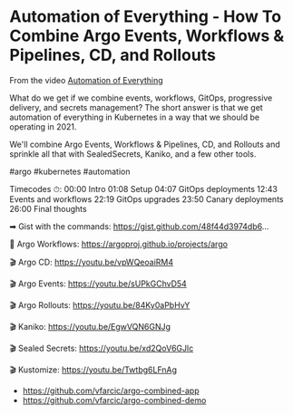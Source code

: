 # Automation of Everything - How To Combine Argo Events, Workflows & Pipelines, CD, and Rollouts

From the video [Automation of Everything](https://www.youtube.com/watch?v=XNXJtxkUKeY&list=PLyicRj904Z9-P2QeEAZDy7fgWlQI4tin5&index=2&t=10s)

What do we get if we combine events, workflows, GitOps, progressive delivery, and secrets management? The short answer is that we get automation of everything in Kubernetes in a way that we should be operating in 2021.

We'll combine Argo Events, Workflows & Pipelines, CD, and Rollouts and sprinkle all that with SealedSecrets, Kaniko, and a few other tools.

#argo #kubernetes #automation

Timecodes ⏱:
00:00 Intro
01:08 Setup
04:07 GitOps deployments
12:43 Events and workflows
22:19 GitOps upgrades
23:50 Canary deployments
26:00 Final thoughts

➡  Gist with the commands: https://gist.github.com/48f44d3974db6...

🔗 Argo Workflows: https://argoproj.github.io/projects/argo

🎬 Argo CD: https://youtu.be/vpWQeoaiRM4

🎬 Argo Events: https://youtu.be/sUPkGChvD54

🎬 Argo Rollouts: https://youtu.be/84Ky0aPbHvY

🎬 Kaniko: https://youtu.be/EgwVQN6GNJg

🎬 Sealed Secrets: https://youtu.be/xd2QoV6GJlc

🎬 Kustomize: https://youtu.be/Twtbg6LFnAg


- https://github.com/vfarcic/argo-combined-app
- https://github.com/vfarcic/argo-combined-demo